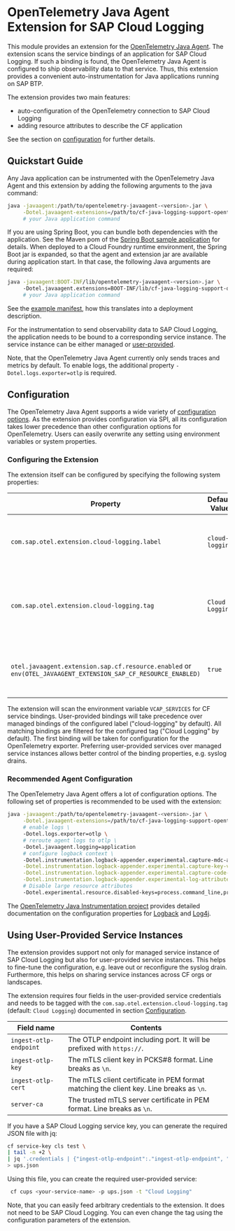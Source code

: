# OpenTelemetry Java Agent Extension for SAP Cloud Logging

This module provides an extension for the [OpenTelemetry Java Agent](https://opentelemetry.io/docs/instrumentation/java/automatic/).
The extension scans the service bindings of an application for SAP Cloud Logging.
If such a binding is found, the OpenTelemetry Java Agent is configured to ship observability data to that service.
Thus, this extension provides a convenient auto-instrumentation for Java applications running on SAP BTP.

The extension provides two main features:

* auto-configuration of the OpenTelemetry connection to SAP Cloud Logging
* adding resource attributes to describe the CF application

See the section on [configuration](#configuration) for further details.

## Quickstart Guide

Any Java application can be instrumented with the OpenTelemetry Java Agent and this extension by adding the following arguments to the java command:

```sh
java -javaagent:/path/to/opentelemetry-javaagent-<version>.jar \
     -Dotel.javaagent-extensions=/path/to/cf-java-logging-support-opentelemetry-agent-extension-<versions>.jar \
     # your Java application command
```

If you are using Spring Boot, you can bundle both dependencies with the application.
See the Maven pom of the [Spring Boot sample application](../sample-spring-boot/pom.xml) for details.
When deployed to a Cloud Foundry runtime environment, the Spring Boot jar is expanded, so that the agent and extension jar are available during application start.
In that case, the following Java arguments are required:

```sh
java -javaagent:BOOT-INF/lib/opentelemetry-javaagent-<version>.jar \ 
     -Dotel.javaagent.extensions=BOOT-INF/lib/cf-java-logging-support-opentelemetry-agent-extension-<version>.jar \
     # your Java application command
```

See the [example manifest](../sample-spring-boot/manifest-otel-javaagent.yml), how this translates into a deployment description.

For the instrumentation to send observability data to SAP Cloud Logging, the application needs to be bound to a corresponding service instance.
The service instance can be either managed or [user-provided](#using-user-provided-service-instances).

Note, that the OpenTelemetry Java Agent currently only sends traces and metrics by default.
To enable logs, the additional property `-Dotel.logs.exporter=otlp` is required.

## Configuration

The OpenTelemetry Java Agent supports a wide variety of [configuration options](https://opentelemetry.io/docs/instrumentation/java/automatic/agent-config/).
As the extension provides configuration via SPI, all its configuration takes lower precedence than other configuration options for OpenTelemetry.
Users can easily overwrite any setting using environment variables or system properties.

### Configuring the Extension

The extension itself can be configured by specifying the following system properties:

| Property | Default Value | Comment |
|----------|---------------|---------|
| `com.sap.otel.extension.cloud-logging.label` | `cloud-logging` | The label of the managed service binding to bind to. |
| `com.sap.otel.extension.cloud-logging.tag` | `Cloud Logging` | The tag of any service binding (managed or user-provided) to bind to. |
| `otel.javaagent.extension.sap.cf.resource.enabled` or `env(OTEL_JAVAAGENT_EXTENSION_SAP_CF_RESOURCE_ENABLED)` | `true` | Whether to add CF resource attributes to all events. |

The extension will scan the environment variable `VCAP_SERVICES` for CF service bindings.
User-provided bindings will take precedence over managed bindings of the configured label ("cloud-logging" by default).
All matching bindings are filtered for the configured tag ("Cloud Logging" by default).
The first binding will be taken for configuration for the OpenTelemetry exporter.
Preferring user-provided services over managed service instances allows better control of the binding properties, e.g. syslog drains.

### Recommended Agent Configuration

The OpenTelemetry Java Agent offers a lot of configuration options.
The following set of properties is recommended to be used with the extension:

```sh
java -javaagent:/path/to/opentelemetry-javaagent-<version>.jar \
     -Dotel.javaagent-extensions=/path/to/cf-java-logging-support-opentelemetry-agent-extension-<versions>.jar \
     # enable logs \
     -Dotel.logs.exporter=otlp \
     # reroute agent logs to otlp \
     -Dotel.javaagent.logging=application
     # configure logback context \
     -Dotel.instrumentation.logback-appender.experimental.capture-mdc-attributes=* \
     -Dotel.instrumentation.logback-appender.experimental.capture-key-value-pair-attributes=true \
     -Dotel.instrumentation.logback-appender.experimental.capture-code-attributes=true \
     -Dotel.instrumentation.logback-appender.experimental-log-attributes=true \
     # Disable large resource attributes
     -Dotel.experimental.resource.disabled-keys=process.command_line,process.command_args,process.executable.path
```

The [OpenTelemetry Java Instrumentation project](https://github.com/open-telemetry/opentelemetry-java-instrumentation) provides detailed documentation on the configuration properties for [Logback](https://github.com/open-telemetry/opentelemetry-java-instrumentation/tree/main/instrumentation/logback/logback-appender-1.0/javaagent) and [Log4j](https://github.com/open-telemetry/opentelemetry-java-instrumentation/tree/main/instrumentation/log4j/log4j-appender-2.17/javaagent).

## Using User-Provided Service Instances

The extension provides support not only for managed service instance of SAP Cloud Logging but also for user-provided service instances.
This helps to fine-tune the configuration, e.g. leave out or reconfigure the syslog drain.
Furthermore, this helps on sharing service instances across CF orgs or landscapes.

The extension requires four fields in the user-provided service credentials and needs to be tagged with the `com.sap.otel.extension.cloud-logging.tag` (default: `Cloud Logging`) documented in section [Configuration](#configuration).

| Field name | Contents |
|------------|---------|
| `ingest-otlp-endpoint` | The OTLP endpoint including port. It will be prefixed with `https://`. |
| `ingest-otlp-key` | The mTLS client key in PCKS#8 format. Line breaks as `\n`. |
| `ingest-otlp-cert`| The mTLS client certificate in PEM format matching the client key. Line breaks as `\n`. |
| `server-ca` | The trusted mTLS server certificate in PEM format. Line breaks as `\n`. |

If you have a SAP Cloud Logging service key, you can generate the required JSON file with jq:

```bash
cf service-key cls test \
| tail -n +2 \
| jq '.credentials | {"ingest-otlp-endpoint":."ingest-otlp-endpoint", "ingest-otlp-cert":."ingest-otlp-cert", "ingest-otlp-key":."ingest-otlp-key", "server-ca":."server-ca"}' \
> ups.json
```

Using this file, you can create the required user-provided service:

```bash
 cf cups <your-service-name> -p ups.json -t "Cloud Logging" 
```

Note, that you can easily feed arbitrary credentials to the extension.
It does not need to be SAP Cloud Logging.
You can even change the tag using the configuration parameters of the extension.
